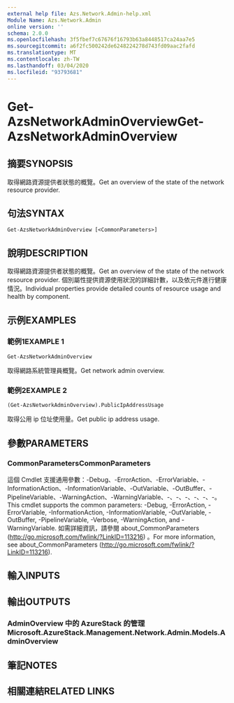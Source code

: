```yaml
---
external help file: Azs.Network.Admin-help.xml
Module Name: Azs.Network.Admin
online version: ''
schema: 2.0.0
ms.openlocfilehash: 3f5fbef7c67676f16793b63a8448517ca24aa7e5
ms.sourcegitcommit: a6f2fc500242de6248224278d743fd09aac2fafd
ms.translationtype: MT
ms.contentlocale: zh-TW
ms.lasthandoff: 03/04/2020
ms.locfileid: "93793681"
---
```

# <span data-ttu-id="125e5-101">Get-AzsNetworkAdminOverview</span><span class="sxs-lookup"><span data-stu-id="125e5-101">Get-AzsNetworkAdminOverview</span></span>

## <span data-ttu-id="125e5-102">摘要</span><span class="sxs-lookup"><span data-stu-id="125e5-102">SYNOPSIS</span></span>
<span data-ttu-id="125e5-103">取得網路資源提供者狀態的概覽。</span><span class="sxs-lookup"><span data-stu-id="125e5-103">Get an overview of the state of the network resource provider.</span></span>

## <span data-ttu-id="125e5-104">句法</span><span class="sxs-lookup"><span data-stu-id="125e5-104">SYNTAX</span></span>

```
Get-AzsNetworkAdminOverview [<CommonParameters>]
```

## <span data-ttu-id="125e5-105">說明</span><span class="sxs-lookup"><span data-stu-id="125e5-105">DESCRIPTION</span></span>
<span data-ttu-id="125e5-106">取得網路資源提供者狀態的概覽。</span><span class="sxs-lookup"><span data-stu-id="125e5-106">Get an overview of the state of the network resource provider.</span></span> <span data-ttu-id="125e5-107">個別屬性提供資源使用狀況的詳細計數，以及依元件進行健康情況。</span><span class="sxs-lookup"><span data-stu-id="125e5-107">Individual properties provide detailed counts of resource usage and health by component.</span></span>

## <span data-ttu-id="125e5-108">示例</span><span class="sxs-lookup"><span data-stu-id="125e5-108">EXAMPLES</span></span>

### <span data-ttu-id="125e5-109">範例1</span><span class="sxs-lookup"><span data-stu-id="125e5-109">EXAMPLE 1</span></span>
```
Get-AzsNetworkAdminOverview
```

<span data-ttu-id="125e5-110">取得網路系統管理員概覽。</span><span class="sxs-lookup"><span data-stu-id="125e5-110">Get network admin overview.</span></span>

### <span data-ttu-id="125e5-111">範例2</span><span class="sxs-lookup"><span data-stu-id="125e5-111">EXAMPLE 2</span></span>
```
(Get-AzsNetworkAdminOverview).PublicIpAddressUsage
```

<span data-ttu-id="125e5-112">取得公用 ip 位址使用量。</span><span class="sxs-lookup"><span data-stu-id="125e5-112">Get public ip address usage.</span></span>

## <span data-ttu-id="125e5-113">參數</span><span class="sxs-lookup"><span data-stu-id="125e5-113">PARAMETERS</span></span>

### <span data-ttu-id="125e5-114">CommonParameters</span><span class="sxs-lookup"><span data-stu-id="125e5-114">CommonParameters</span></span>
<span data-ttu-id="125e5-115">這個 Cmdlet 支援通用參數：-Debug、-ErrorAction、-ErrorVariable、-InformationAction、-InformationVariable、-OutVariable、-OutBuffer、-PipelineVariable、-WarningAction、-WarningVariable、-、-、-、-、-、-。</span><span class="sxs-lookup"><span data-stu-id="125e5-115">This cmdlet supports the common parameters: -Debug, -ErrorAction, -ErrorVariable, -InformationAction, -InformationVariable, -OutVariable, -OutBuffer, -PipelineVariable, -Verbose, -WarningAction, and -WarningVariable.</span></span> <span data-ttu-id="125e5-116">如需詳細資訊，請參閱 about_CommonParameters (http://go.microsoft.com/fwlink/?LinkID=113216) 。</span><span class="sxs-lookup"><span data-stu-id="125e5-116">For more information, see about_CommonParameters (http://go.microsoft.com/fwlink/?LinkID=113216).</span></span>

## <span data-ttu-id="125e5-117">輸入</span><span class="sxs-lookup"><span data-stu-id="125e5-117">INPUTS</span></span>

## <span data-ttu-id="125e5-118">輸出</span><span class="sxs-lookup"><span data-stu-id="125e5-118">OUTPUTS</span></span>

### <span data-ttu-id="125e5-119">AdminOverview 中的 AzureStack 的管理</span><span class="sxs-lookup"><span data-stu-id="125e5-119">Microsoft.AzureStack.Management.Network.Admin.Models.AdminOverview</span></span>

## <span data-ttu-id="125e5-120">筆記</span><span class="sxs-lookup"><span data-stu-id="125e5-120">NOTES</span></span>

## <span data-ttu-id="125e5-121">相關連結</span><span class="sxs-lookup"><span data-stu-id="125e5-121">RELATED LINKS</span></span>
